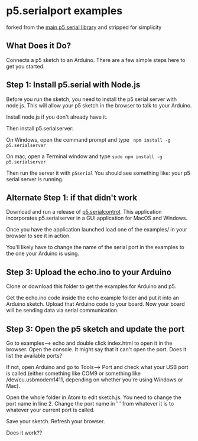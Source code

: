 p5.serialport examples 
=============
forked from the [main p5 serial library](https://github.com/vanevery/p5.serialport) and stripped for simplicity 


What Does it Do?
----------------
Connects a p5 sketch to an Arduino. There are a few simple steps here to get you started. 


Step 1: Install p5.serial with Node.js
-----------------

Before you run the sketch, you need to install the p5 serial server with node.js. 
This will allow your p5 sketch in the browser to talk to your Arduino. 

Install node.js if you don't already have it. 

Then install p5.serialserver:

On Windows, open the command prompt and type ``` npm install -g p5.serialserver```

On mac, open a Terminal window and type ```sudo npm install -g p5.serialserver```  

Then run the server it with ```p5serial``` 
You should see something like: your p5 serial server is running.


Alternate Step 1: if that didn't work
-----------------

Download and run a release of [p5.serialcontrol](https://github.com/vanevery/p5.serialcontrol/releases). This application incorporates p5.serialserver in a GUI application for MacOS and Windows.

Once you have the application launched load one of the examples/ in your browser to see it in action.

You'll likely have to change the name of the serial port in the examples to the one your Arduino is using.


Step 3: Upload the echo.ino to your Arduino
-----------------

Clone or download this folder to get the examples for Arduino and p5. 

Get the echo.ino code inside the echo example folder and put it into an Arduino sketch.
Upload that Arduino code to your board.
Now your board will be sending data via serial communication. 


Step 3: Open the p5 sketch and update the port
-----------------

Go to examples--> echo and double click index.html to open it in the browser. 
Open the console.
It might say that it can't open the port. Does it list the available ports? 

If not, open Arduino and go to Tools--> Port and check what your USB port is called (either something like COM9 or something like /dev/cu.usbmodem1411, depending on whether you're using Windows or Mac). 

Open the whole folder in Atom to edit sketch.js.
You need to change the port name in line 2. 
Change the port name in ' ' from whatever it is to whatever your current port is called.

Save your sketch. 
Refresh your browser.

Does it work??

